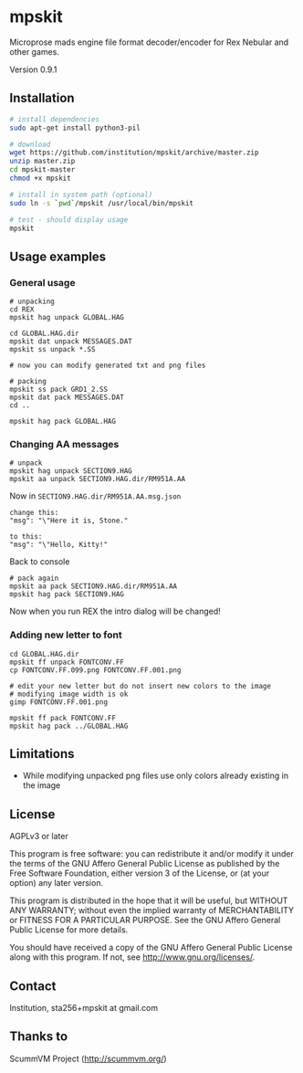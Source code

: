 mpskit
======

Microprose mads engine file format decoder/encoder for Rex Nebular and other games.

Version 0.9.1

Installation
------------

```bash
# install dependencies
sudo apt-get install python3-pil

# download
wget https://github.com/institution/mpskit/archive/master.zip
unzip master.zip
cd mpskit-master
chmod +x mpskit

# install in system path (optional)
sudo ln -s `pwd`/mpskit /usr/local/bin/mpskit

# test - should display usage
mpskit
```

Usage examples
--------------

### General usage ###

	# unpacking
	cd REX
	mpskit hag unpack GLOBAL.HAG

	cd GLOBAL.HAG.dir
	mpskit dat unpack MESSAGES.DAT
	mpskit ss unpack *.SS

	# now you can modify generated txt and png files

	# packing
	mpskit ss pack GRD1_2.SS
	mpskit dat pack MESSAGES.DAT
	cd ..

	mpskit hag pack GLOBAL.HAG
	

### Changing AA messages ###

	# unpack
	mpskit hag unpack SECTION9.HAG
	mpskit aa unpack SECTION9.HAG.dir/RM951A.AA


Now in `SECTION9.HAG.dir/RM951A.AA.msg.json`
	
	change this:
	"msg": "\"Here it is, Stone."
	
	to this:
	"msg": "\"Hello, Kitty!"      

Back to console

	# pack again
	mpskit aa pack SECTION9.HAG.dir/RM951A.AA
	mpskit hag pack SECTION9.HAG


Now when you run REX the intro dialog will be changed!


### Adding new letter to font ###


	cd GLOBAL.HAG.dir
	mpskit ff unpack FONTCONV.FF
	cp FONTCONV.FF.099.png FONTCONV.FF.001.png
	
	# edit your new letter but do not insert new colors to the image
	# modifying image width is ok
	gimp FONTCONV.FF.001.png
		
	mpskit ff pack FONTCONV.FF
	mpskit hag pack ../GLOBAL.HAG
	



Limitations
-----------

* While modifying unpacked png files use only colors already existing in the image

License
-------
AGPLv3 or later

This program is free software: you can redistribute it and/or modify
it under the terms of the GNU Affero General Public License as published by
the Free Software Foundation, either version 3 of the License, or
(at your option) any later version.

This program is distributed in the hope that it will be useful,
but WITHOUT ANY WARRANTY; without even the implied warranty of
MERCHANTABILITY or FITNESS FOR A PARTICULAR PURPOSE.  See the
GNU Affero General Public License for more details.

You should have received a copy of the GNU Affero General Public License
along with this program.  If not, see <http://www.gnu.org/licenses/>.

Contact
-------
Institution, sta256+mpskit at gmail.com

Thanks to
---------
ScummVM Project (http://scummvm.org/)







